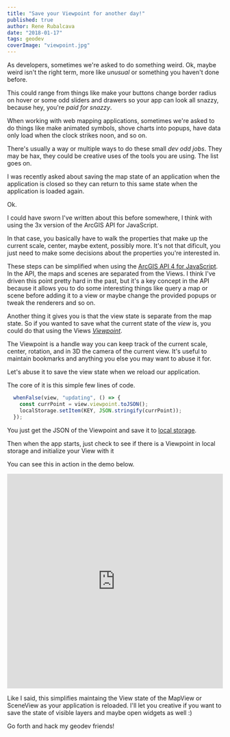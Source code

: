 ```yaml
---
title: "Save your Viewpoint for another day!"
published: true
author: Rene Rubalcava
date: "2018-01-17"
tags: geodev
coverImage: "viewpoint.jpg"
---
```


As developers, sometimes we're asked to do something weird. Ok, maybe weird isn't the right term, more like _unusual_ or something you haven't done before.

This could range from things like make your buttons change border radius on hover or some odd sliders and drawers so your app can look all snazzy, because hey, you're _paid for snazzy_.

When working with web mapping applications, sometimes we're asked to do things like make animated symbols, shove charts into popups, have data only load when the clock strikes noon, and so on.

There's usually a way or multiple ways to do these small _dev odd jobs_. They may be hax, they could be creative uses of the tools you are using. The list goes on.

I was recently asked about saving the map state of an application when the application is closed so they can return to this same state when the application is loaded again.

Ok.

I could have sworn I've written about this before somewhere, I think with using the 3x version of the ArcGIS API for JavaScript.

In that case, you basically have to walk the properties that make up the current scale, center, maybe extent, possibly more. It's not that dificult, you just need to make some decisions about the properties you're interested in.

These steps can be simplified when using the [ArcGIS API 4 for JavaScript](https://developers.arcgis.com/javascript/latest/index.html). In the API, the maps and scenes are separated from the Views. I think I've driven this point pretty hard in the past, but it's a key concept in the API because it allows you to do some interesting things like query a map or scene before adding it to a view or maybe change the provided popups or tweak the renderers and so on.

Another thing it gives you is that the view state is separate from the map state. So if you wanted to save what the current state of the _view_ is, you could do that using the Views [_Viewpoint_](https://developers.arcgis.com/javascript/latest/api-reference/esri-Viewpoint.html).

The Viewpoint is a handle way you can keep track of the current scale, center, rotation, and in 3D the camera of the current view. It's useful to maintain bookmarks and anything you else you may want to abuse it for.

Let's abuse it to save the view state when we reload our application.

The core of it is this simple few lines of code.

```js
  whenFalse(view, "updating", () => {
    const currPoint = view.viewpoint.toJSON();
    localStorage.setItem(KEY, JSON.stringify(currPoint));
  });
```

You just get the JSON of the Viewpoint and save it to [local storage](https://developer.mozilla.org/en-US/docs/Web/API/Window/localStorage).

Then when the app starts, just check to see if there is a Viewpoint in local storage and initialize your View with it

You can see this in action in the demo below.

<iframe height="500" style="width: 100%;" scrolling="no" title="Save my ViewPoint 4.8" src="https://codepen.io/odoe/embed/opaROx?height=500&theme-id=39013&default-tab=js,result" frameborder="no" loading="lazy" allowtransparency="true" allowfullscreen="true">
  See the Pen <a href='https://codepen.io/odoe/pen/opaROx'>Save my ViewPoint 4.8</a> by Rene Rubalcava
  (<a href='https://codepen.io/odoe'>@odoe</a>) on <a href='https://codepen.io'>CodePen</a>.
</iframe>

Like I said, this simplifies maintaing the View state of the MapView or SceneView as your application is reloaded. I'll let you creative if you want to save the state of visible layers and maybe open widgets as well :)

Go forth and hack my geodev friends!
